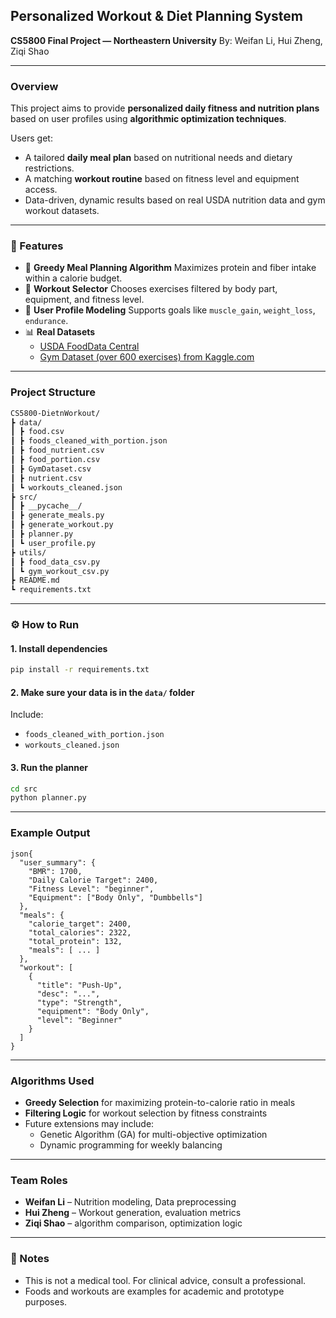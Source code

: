 ## Personalized Workout & Diet Planning System

**CS5800 Final Project — Northeastern University**
 By: Weifan Li, Hui Zheng, Ziqi Shao

------

### Overview

This project aims to provide **personalized daily fitness and nutrition plans** based on user profiles using **algorithmic optimization techniques**.

Users get:

- A tailored **daily meal plan** based on nutritional needs and dietary restrictions.
- A matching **workout routine** based on fitness level and equipment access.
- Data-driven, dynamic results based on real USDA nutrition data and gym workout datasets.

------

### 🧠 Features

- 🧬 **Greedy Meal Planning Algorithm**
   Maximizes protein and fiber intake within a calorie budget.
- 💪 **Workout Selector**
   Chooses exercises filtered by body part, equipment, and fitness level.
- 📝 **User Profile Modeling**
   Supports goals like `muscle_gain`, `weight_loss`, `endurance`.
- 📊 **Real Datasets**
  - [USDA FoodData Central](https://fdc.nal.usda.gov/download-datasets)
  - [Gym Dataset (over 600 exercises) from Kaggle.com](https://www.kaggle.com/datasets/niharika41298/gym-exercise-data?resource=download)

------

### Project Structure

```bash
CS5800-DietnWorkout/
┣ data/
┃ ┣ food.csv
┃ ┣ foods_cleaned_with_portion.json
┃ ┣ food_nutrient.csv
┃ ┣ food_portion.csv
┃ ┣ GymDataset.csv
┃ ┣ nutrient.csv
┃ ┗ workouts_cleaned.json
┣ src/
┃ ┣ __pycache__/
┃ ┣ generate_meals.py
┃ ┣ generate_workout.py
┃ ┣ planner.py
┃ ┗ user_profile.py
┣ utils/
┃ ┣ food_data_csv.py
┃ ┗ gym_workout_csv.py
┣ README.md
┗ requirements.txt
```

------

### ⚙️ How to Run

#### 1. Install dependencies

```bash
pip install -r requirements.txt
```

#### 2. Make sure your data is in the `data/` folder

Include:

- `foods_cleaned_with_portion.json`
- `workouts_cleaned.json`

#### 3. Run the planner

```bash
cd src
python planner.py
```

------

### Example Output

```jason
json{
  "user_summary": {
    "BMR": 1700,
    "Daily Calorie Target": 2400,
    "Fitness Level": "beginner",
    "Equipment": ["Body Only", "Dumbbells"]
  },
  "meals": {
    "calorie_target": 2400,
    "total_calories": 2322,
    "total_protein": 132,
    "meals": [ ... ]
  },
  "workout": [
    {
      "title": "Push-Up",
      "desc": "...",
      "type": "Strength",
      "equipment": "Body Only",
      "level": "Beginner"
    }
  ]
}
```

------

### Algorithms Used

- **Greedy Selection** for maximizing protein-to-calorie ratio in meals
- **Filtering Logic** for workout selection by fitness constraints
- Future extensions may include:
  - Genetic Algorithm (GA) for multi-objective optimization
  - Dynamic programming for weekly balancing

------

### Team Roles

- **Weifan Li** – Nutrition modeling, Data preprocessing 
- **Hui Zheng** – Workout generation, evaluation metrics
- **Ziqi Shao** – algorithm comparison, optimization logic

------

### 📌 Notes

- This is not a medical tool. For clinical advice, consult a professional.
- Foods and workouts are examples for academic and prototype purposes.